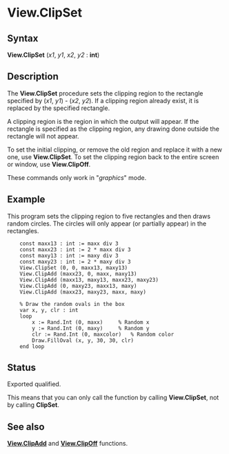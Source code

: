 
# View.ClipSet

## Syntax
**View.ClipSet** (_x1_, _y1_, _x2_, _y2_ : **int**)

## Description
The **View.ClipSet** procedure sets the clipping region to the rectangle specified by (_x1_, _y1_) - (_x2_, _y2_). If a clipping region already exist, it is replaced by the specified rectangle.

A clipping region is the region in which the output will appear. If the rectangle is specified as the clipping region, any drawing done outside the rectangle will not appear.

To set the initial clipping, or remove the old region and replace it with a new one, use **View.ClipSet**. To set the clipping region back to the entire screen or window, use **View.ClipOff**.

These commands only work in "_graphics_" mode.


## Example
This program sets the clipping region to five rectangles and then draws random circles. The circles will only appear (or partially appear) in the rectangles.

        const maxx13 : int := maxx div 3
        const maxx23 : int := 2 * maxx div 3
        const maxy13 : int := maxy div 3
        const maxy23 : int := 2 * maxy div 3
        View.ClipSet (0, 0, maxx13, maxy13)
        View.ClipAdd (maxx23, 0, maxx, maxy13)
        View.ClipAdd (maxx13, maxy13, maxx23, maxy23)
        View.ClipAdd (0, maxy23, maxx13, maxy)
        View.ClipAdd (maxx23, maxy23, maxx, maxy)
        
        % Draw the random ovals in the box
        var x, y, clr : int
        loop
            x := Rand.Int (0, maxx)     % Random x
            y := Rand.Int (0, maxy)     % Random y
            clr := Rand.Int (0, maxcolor)   % Random color
            Draw.FillOval (x, y, 30, 30, clr)
        end loop
## Status
Exported qualified.

This means that you can only call the function by calling **View.ClipSet**, not by calling **ClipSet**.


## See also
**[View.ClipAdd](view_clipadd.html)** and **[View.ClipOff](view_clipoff.html)** functions.

